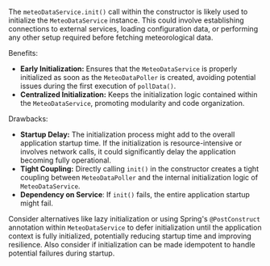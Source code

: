 The `meteoDataService.init()` call within the constructor is likely used to initialize the `MeteoDataService` instance. This could involve establishing connections to external services, loading configuration data, or performing any other setup required before fetching meteorological data.

Benefits:

*   **Early Initialization:** Ensures that the `MeteoDataService` is properly initialized as soon as the `MeteoDataPoller` is created, avoiding potential issues during the first execution of `pollData()`.
*   **Centralized Initialization:** Keeps the initialization logic contained within the `MeteoDataService`, promoting modularity and code organization.

Drawbacks:

*   **Startup Delay:** The initialization process might add to the overall application startup time. If the initialization is resource-intensive or involves network calls, it could significantly delay the application becoming fully operational.
*   **Tight Coupling:** Directly calling `init()` in the constructor creates a tight coupling between `MeteoDataPoller` and the internal initialization logic of `MeteoDataService`.
* **Dependency on Service**: If `init()` fails, the entire application startup might fail.

Consider alternatives like lazy initialization or using Spring's `@PostConstruct` annotation within `MeteoDataService` to defer initialization until the application context is fully initialized, potentially reducing startup time and improving resilience. Also consider if initialization can be made idempotent to handle potential failures during startup.